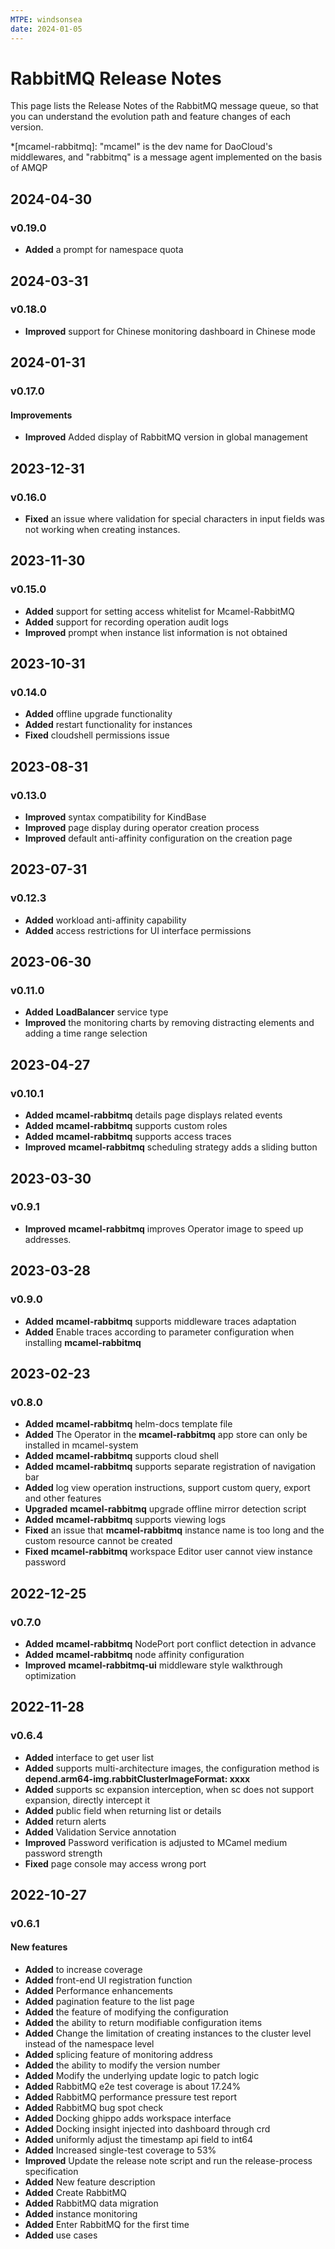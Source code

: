 ```yaml
---
MTPE: windsonsea
date: 2024-01-05
---
```


# RabbitMQ Release Notes

This page lists the Release Notes of the RabbitMQ message queue, so that you can understand the evolution path and feature changes of each version.

*[mcamel-rabbitmq]: "mcamel" is the dev name for DaoCloud's middlewares, and "rabbitmq" is a message agent implemented on the basis of AMQP

## 2024-04-30

### v0.19.0

- **Added** a prompt for namespace quota

## 2024-03-31

### v0.18.0

- **Improved** support for Chinese monitoring dashboard in Chinese mode

## 2024-01-31

### v0.17.0

#### Improvements

- **Improved** Added display of RabbitMQ version in global management

## 2023-12-31

### v0.16.0

- **Fixed** an issue where validation for special characters in input fields was not working when creating instances.

## 2023-11-30

### v0.15.0

- **Added** support for setting access whitelist for Mcamel-RabbitMQ
- **Added** support for recording operation audit logs
- **Improved** prompt when instance list information is not obtained

## 2023-10-31

### v0.14.0

- **Added** offline upgrade functionality
- **Added** restart functionality for instances
- **Fixed** cloudshell permissions issue

## 2023-08-31

### v0.13.0

- **Improved** syntax compatibility for KindBase
- **Improved** page display during operator creation process
- **Improved** default anti-affinity configuration on the creation page

## 2023-07-31

### v0.12.3

- **Added** workload anti-affinity capability
- **Added** access restrictions for UI interface permissions

## 2023-06-30

### v0.11.0

- **Added** __LoadBalancer__ service type
- **Improved** the monitoring charts by removing distracting elements and adding a time range selection

## 2023-04-27

### v0.10.1

- **Added** __mcamel-rabbitmq__ details page displays related events
- **Added** __mcamel-rabbitmq__ supports custom roles
- **Added** __mcamel-rabbitmq__ supports access traces
- **Improved** __mcamel-rabbitmq__ scheduling strategy adds a sliding button

## 2023-03-30

### v0.9.1

- **Improved** __mcamel-rabbitmq__ improves Operator image to speed up addresses.

## 2023-03-28

### v0.9.0

- **Added** __mcamel-rabbitmq__ supports middleware traces adaptation
- **Added** Enable traces according to parameter configuration when installing __mcamel-rabbitmq__ 

## 2023-02-23

### v0.8.0

- **Added** __mcamel-rabbitmq__ helm-docs template file
- **Added** The Operator in the __mcamel-rabbitmq__ app store can only be installed in mcamel-system
- **Added** __mcamel-rabbitmq__ supports cloud shell
- **Added** __mcamel-rabbitmq__ supports separate registration of navigation bar
- **Added** log view operation instructions, support custom query, export and other features
- **Upgraded** __mcamel-rabbitmq__ upgrade offline mirror detection script
- **Added** __mcamel-rabbitmq__ supports viewing logs
- **Fixed** an issue that __mcamel-rabbitmq__ instance name is too long and the custom resource cannot be created
- **Fixed** __mcamel-rabbitmq__ workspace Editor user cannot view instance password

## 2022-12-25

### v0.7.0

- **Added** __mcamel-rabbitmq__ NodePort port conflict detection in advance
- **Added** __mcamel-rabbitmq__ node affinity configuration
- **Improved** __mcamel-rabbitmq-ui__ middleware style walkthrough optimization

## 2022-11-28

### v0.6.4

- **Added** interface to get user list
- **Added** supports multi-architecture images, the configuration method is __depend.arm64-img.rabbitClusterImageFormat: xxxx__ 
- **Added** supports sc expansion interception, when sc does not support expansion, directly intercept it
- **Added** public field when returning list or details
- **Added** return alerts
- **Added** Validation Service annotation
- **Improved** Password verification is adjusted to MCamel medium password strength
- **Fixed** page console may access wrong port

## 2022-10-27

### v0.6.1

#### New features

- **Added** to increase coverage
- **Added** front-end UI registration function
- **Added** Performance enhancements
- **Added** pagination feature to the list page
- **Added** the feature of modifying the configuration
- **Added** the ability to return modifiable configuration items
- **Added** Change the limitation of creating instances to the cluster level instead of the namespace level
- **Added** splicing feature of monitoring address
- **Added** the ability to modify the version number
- **Added** Modify the underlying update logic to patch logic
- **Added** RabbitMQ e2e test coverage is about 17.24%
- **Added** RabbitMQ performance pressure test report
- **Added** RabbitMQ bug spot check
- **Added** Docking ghippo adds workspace interface
- **Added** Docking insight injected into dashboard through crd
- **Added** uniformly adjust the timestamp api field to int64
- **Added** Increased single-test coverage to 53%
- **Improved** Update the release note script and run the release-process specification
- **Added** New feature description
- **Added** Create RabbitMQ
- **Added** RabbitMQ data migration
- **Added** instance monitoring
- **Added** Enter RabbitMQ for the first time
- **Added** use cases
